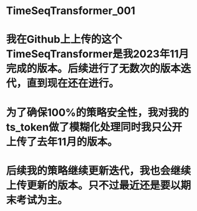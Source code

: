 # TimeSeqTransformer_001
# 我在Github上上传的这个TimeSeqTransformer是我2023年11月完成的版本。后续进行了无数次的版本迭代，直到现在还在进行。
# 为了确保100%的策略安全性，我对我的ts_token做了模糊化处理同时我只公开上传了去年11月的版本。
# 后续我的策略继续更新迭代，我也会继续上传更新的版本。只不过最近还是要以期末考试为主。
